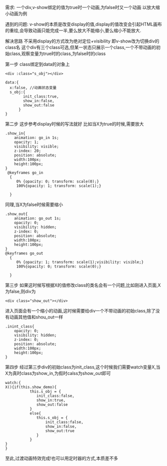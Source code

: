 需求:
一个div,v-show绑定的值为true时一个动画,为false时又一个动画
以放大缩小动画为例

遇到的问题:
v-show的本质是改变display的值,display的值改变会引起HTML画布的重绘,会导致动画只能完成一半,要么放大不能缩小,要么缩小不能放大.

解决思路
不采用display的方式改为绝对定位+visibility
即v-show改为切换div的class名
这个div有三个class可选,但某一状态只展示一个class,一个不带动画的初始class,观察变量为true时的class,为false时的class

第一步
class绑定到data的对象上
```
<div :class="s_obj"></div>

data:{
  x:false, //动画状态变量
  s_obj:{
        init_class:true,
        show_in:false,
        show_out:false
      }
}
```
第二步
这步参考display时候的写法就好
比如当X为true的时候,需要放大
```
.show_in{
    animation: go_in 1s;
    opacity: 1;
    visibility: visible;
    z-index: 20;
    position: absolute;
    width:100px;
    height:100px;
}
 @keyframes go_in
  {
     0% {opacity: 0; transform: scale(0);}
     100%{opacity: 1; transform: scale(1);}

  }
```
同理,当X为false时候需要缩小
```
.show_out{
    animation: go_out 1s;
    opacity: 0;
    visibility: hidden;
    z-index: 0;
    position: absolute;
    width:100px;
    height:100px;
}
@keyframes go_out
  {
     0% {opacity: 1; transform: scale(1);visibility: visible;}
     100%{opacity: 0; transform: scale(0);}

  }
```
第三步
如果这时候写根据X的值修改class的类名会有一个问题,比如刚进入页面,X为false,则div为
```
<div class="show_out"></div>
```
进入页面会有一个缩小的动画,这时候需要给div一个不带动画的初始class,除了没有动画其他值和shou_out一样
```
.inint_class{
    opacity: 0;
    visibility: hidden;
    z-index: 0;
    position: absolute;
    width:100px;
    height:100px;
}
```

第四步
经过第三步div的初始class为init_class,这个时候我们需要watch变量X,当X为真时class为show_in,为假时calss为show_out即可
```
watch:{
X(){if(this.show_demo){
           this.s_obj = {
              init_class:false,
              show_in:true,
              show_out:false
           }
           else{
              this.s_obj = {
                  init_class:false,
                  show_in:false,
                  show_out:true
              }
           }
}
}
```
至此,过渡动画特效完成!也可以用定时器的方式,本质差不多